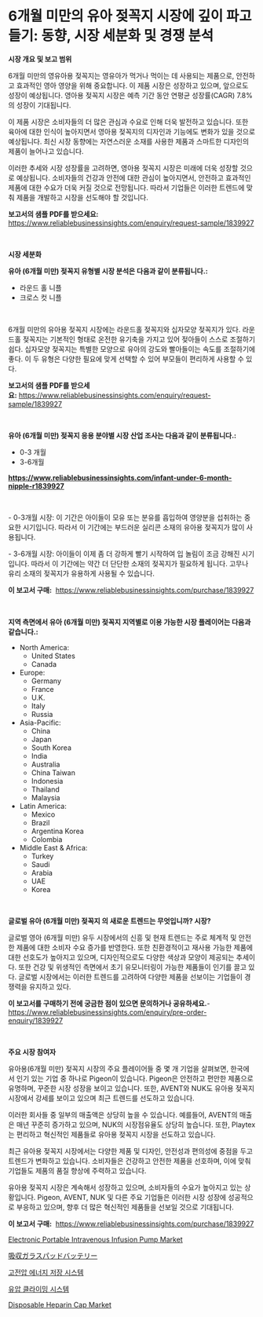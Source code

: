 <p><h1>6개월 미만의 유아 젖꼭지 시장에 깊이 파고들기: 동향, 시장 세분화 및 경쟁 분석</h1></p><p><strong>시장 개요 및 보고 범위</strong></p>
<p><p>6개월 미만의 영유아용 젖꼭지는 영유아가 먹거나 먹이는 데 사용되는 제품으로, 안전하고 효과적인 영아 영양을 위해 중요합니다. 이 제품 시장은 성장하고 있으며, 앞으로도 성장이 예상됩니다. 영아용 젖꼭지 시장은 예측 기간 동안 연평균 성장률(CAGR) 7.8%의 성장이 기대됩니다.</p><p>이 제품 시장은 소비자들의 더 많은 관심과 수요로 인해 더욱 발전하고 있습니다. 또한 육아에 대한 인식이 높아지면서 영아용 젖꼭지의 디자인과 기능에도 변화가 있을 것으로 예상됩니다. 최신 시장 동향에는 자연스러운 소재를 사용한 제품과 스마트한 디자인의 제품이 늘어나고 있습니다.</p><p>이러한 추세와 시장 성장률을 고려하면, 영아용 젖꼭지 시장은 미래에 더욱 성장할 것으로 예상됩니다. 소비자들의 건강과 안전에 대한 관심이 높아지면서, 안전하고 효과적인 제품에 대한 수요가 더욱 커질 것으로 전망됩니다. 따라서 기업들은 이러한 트렌드에 맞춰 제품을 개발하고 시장을 선도해야 할 것입니다.</p></p>
<p><strong>보고서의 샘플 PDF를 받으세요:</strong> <a href="https://www.reliablebusinessinsights.com/enquiry/request-sample/1839927">https://www.reliablebusinessinsights.com/enquiry/request-sample/1839927</a></p>
<p>&nbsp;</p>
<p><strong>시장 세분화</strong></p>
<p><strong>유아 (6개월 미만) 젖꼭지 유형별 시장 분석은 다음과 같이 분류됩니다.:</strong></p>
<p><ul><li>라운드 홀 니플</li><li>크로스 컷 니플</li></ul></p>
<p>&nbsp;</p>
<p><p>6개월 미만의 유아용 젖꼭지 시장에는 라운드홀 젖꼭지와 십자모양 젖꼭지가 있다. 라운드홀 젖꼭지는 기본적인 형태로 온전한 유기축을 가지고 있어 젖아들이 스스로 조절하기 쉽다. 십자모양 젖꼭지는 특별한 모양으로 유아의 강도와 빨아들이는 속도를 조절하기에 좋다. 이 두 유형은 다양한 필요에 맞게 선택할 수 있어 부모들이 편리하게 사용할 수 있다.</p></p>
<p><strong>보고서의 샘플 PDF를 받으세요:</strong>&nbsp;<a href="https://www.reliablebusinessinsights.com/enquiry/request-sample/1839927">https://www.reliablebusinessinsights.com/enquiry/request-sample/1839927</a></p>
<p>&nbsp;</p>
<p><strong> 유아 (6개월 미만) 젖꼭지 응용 분야별 시장 산업 조사는 다음과 같이 분류됩니다.:</strong></p>
<p><ul><li>0-3 개월</li><li>3-6개월</li></ul></p>
<p><strong><a href="https://www.reliablebusinessinsights.com/infant-under-6-month-nipple-r1839927">https://www.reliablebusinessinsights.com/infant-under-6-month-nipple-r1839927</a></strong></p>
<p>&nbsp;</p>
<p><p>- 0-3개월 시장: 이 기간은 아이들이 모유 또는 분유를 흡입하여 영양분을 섭취하는 중요한 시기입니다. 따라서 이 기간에는 부드러운 실리콘 소재의 유아용 젖꼭지가 많이 사용됩니다.</p><p>- 3-6개월 시장: 아이들이 이제 좀 더 강하게 빨기 시작하여 입 놀림이 조금 강해진 시기입니다. 따라서 이 기간에는 약간 더 단단한 소재의 젖꼭지가 필요하게 됩니다. 고무나 유리 소재의 젖꼭지가 유용하게 사용될 수 있습니다.</p></p>
<p><strong>이 보고서 구매:</strong>&nbsp; <a href="https://www.reliablebusinessinsights.com/purchase/1839927">https://www.reliablebusinessinsights.com/purchase/1839927</a></p>
<p>&nbsp;</p>
<p><strong>지역 측면에서 유아 (6개월 미만) 젖꼭지 지역별로 이용 가능한 시장 플레이어는 다음과 같습니다.:</strong></p>
<p><ul>
    <li>
        North America:
        <ul>
            <li>United States</li>
            <li>Canada</li>
        </ul>
    </li>
    <li>
        Europe:
        <ul>
            <li>Germany</li>
            <li>France</li>
            <li>U.K.</li>
            <li>Italy</li>
            <li>Russia</li>
        </ul>
    </li>
    <li>
        Asia-Pacific:
        <ul>
            <li>China</li>
            <li>Japan</li>
            <li>South Korea</li>
            <li>India</li>
            <li>Australia</li>
            <li>China Taiwan</li>
            <li>Indonesia</li>
            <li>Thailand</li>
            <li>Malaysia</li>
        </ul>
    </li>
    <li>
        Latin America:
        <ul>
            <li>Mexico</li>
            <li>Brazil</li>
            <li>Argentina Korea</li>
            <li>Colombia</li>
        </ul>
    </li>
    <li>
        Middle East & Africa:
        <ul>
            <li>Turkey</li>
            <li>Saudi</li>
            <li>Arabia</li>
            <li>UAE</li>
            <li>Korea</li>
        </ul>
    </li>
    </ul></p>
<p>&nbsp;</p>
<p><strong>글로벌 유아 (6개월 미만) 젖꼭지 의 새로운 트렌드는 무엇입니까? 시장?</strong></p>
<p><p>글로벌 영아 (6개월 미만) 유두 시장에서의 신흥 및 현재 트렌드는 주로 체계적 및 안전한 제품에 대한 소비자 수요 증가를 반영한다. 또한 친환경적이고 재사용 가능한 제품에 대한 선호도가 높아지고 있으며, 디자인적으로도 다양한 색상과 모양이 제공되는 추세이다. 또한 건강 및 위생적인 측면에서 초기 유모니터링이 가능한 제품들이 인기를 끌고 있다. 글로벌 시장에서는 이러한 트렌드를 고려하여 다양한 제품을 선보이는 기업들이 경쟁력을 유지하고 있다.</p></p>
<p><strong>이 보고서를 구매하기 전에 궁금한 점이 있으면 문의하거나 공유하세요.</strong>- <a href="https://www.reliablebusinessinsights.com/enquiry/pre-order-enquiry/1839927">https://www.reliablebusinessinsights.com/enquiry/pre-order-enquiry/1839927</a></p>
<p>&nbsp;</p>
<p><strong>주요 시장 참여자</strong></p>
<p><p>유아용(6개월 미만) 젖꼭지 시장의 주요 플레이어들 중 몇 개 기업을 살펴보면, 한국에서 인기 있는 기업 중 하나로 Pigeon이 있습니다. Pigeon은 안전하고 편안한 제품으로 유명하며, 꾸준한 시장 성장을 보이고 있습니다. 또한, AVENT와 NUK도 유아용 젖꼭지 시장에서 강세를 보이고 있으며 최근 트렌드를 선도하고 있습니다.</p><p>이러한 회사들 중 일부의 매출액은 상당히 높을 수 있습니다. 예를들어, AVENT의 매출은 매년 꾸준히 증가하고 있으며, NUK의 시장점유율도 상당히 높습니다. 또한, Playtex는 편리하고 혁신적인 제품들로 유아용 젖꼭지 시장을 선도하고 있습니다.</p><p>최근 유아용 젖꼭지 시장에서는 다양한 제품 및 디자인, 안전성과 편의성에 중점을 두고 트렌드가 변화하고 있습니다. 소비자들은 건강하고 안전한 제품을 선호하며, 이에 맞춰 기업들도 제품의 품질 향상에 주력하고 있습니다.</p><p>유아용 젖꼭지 시장은 계속해서 성장하고 있으며, 소비자들의 수요가 높아지고 있는 상황입니다. Pigeon, AVENT, NUK 및 다른 주요 기업들은 이러한 시장 성장에 성공적으로 부응하고 있으며, 향후 더 많은 혁신적인 제품들을 선보일 것으로 기대됩니다.</p></p>
<p><strong>이 보고서 구매:</strong>&nbsp;&nbsp;<a href="https://www.reliablebusinessinsights.com/purchase/1839927">https://www.reliablebusinessinsights.com/purchase/1839927</a></p>
<p><p><a href="https://github.com/markusgodoy/Market-Research-Report-List-3/blob/main/electronic-portable-intravenous-infusion-pump-market.md">Electronic Portable Intravenous Infusion Pump Market</a></p><p><a href="https://github.com/mohamedbakry57/Market-Research-Report-List-4/blob/main/5477732108092.md">吸収ガラスパッドバッテリー</a></p><p><a href="https://github.com/vskv4779xr1/Market-Research-Report-List-2/blob/main/4552637102779.md">고전압 에너지 저장 시스템</a></p><p><a href="https://github.com/xvz497517413/Market-Research-Report-List-2/blob/main/8208669102778.md">유압 클라이밍 시스템</a></p><p><a href="https://github.com/luckyshygirl/Market-Research-Report-List-4/blob/main/disposable-heparin-cap-market.md">Disposable Heparin Cap Market</a></p></p>